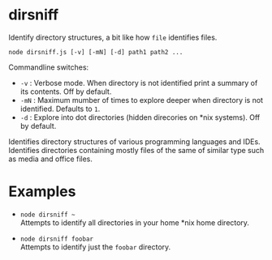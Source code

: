 # dirsniff

Identify directory structures, a bit like how `file` identifies files.

`node dirsniff.js [-v] [-mN] [-d] path1 path2 ...`

Commandline switches:

- `-v` : Verbose mode. When directory is not identified print a summary of its contents. Off by default.
- `-mN` : Maximum mumber of times to explore deeper when directory is not identified. Defaults to `1`.
- `-d` : Explore into dot directories (hidden direcories on *nix systems). Off by default.

Identifies directory structures of various programming languages and IDEs.
Identifies directories containing mostly files of the same of similar type such as media and office files.

# Examples

* `node dirsniff ~`  
    Attempts to identify all directories in your home *nix home directory.

* `node dirsniff foobar`  
    Attempts to identify just the `foobar` directory.
